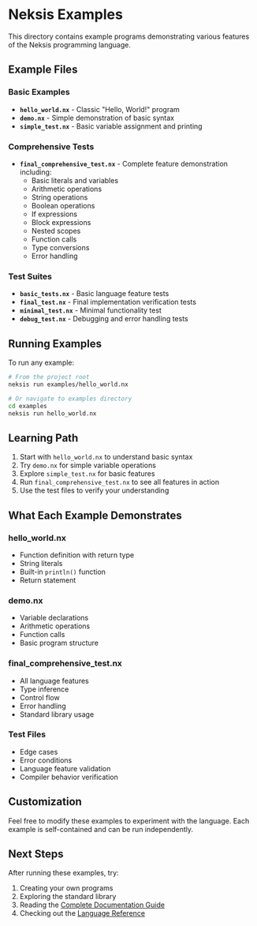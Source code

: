 # Neksis Examples

This directory contains example programs demonstrating various features of the Neksis programming language.

## Example Files

### **Basic Examples**
- **`hello_world.nx`** - Classic "Hello, World!" program
- **`demo.nx`** - Simple demonstration of basic syntax
- **`simple_test.nx`** - Basic variable assignment and printing

### **Comprehensive Tests**
- **`final_comprehensive_test.nx`** - Complete feature demonstration including:
  - Basic literals and variables
  - Arithmetic operations
  - String operations
  - Boolean operations
  - If expressions
  - Block expressions
  - Nested scopes
  - Function calls
  - Type conversions
  - Error handling

### **Test Suites**
- **`basic_tests.nx`** - Basic language feature tests
- **`final_test.nx`** - Final implementation verification tests
- **`minimal_test.nx`** - Minimal functionality test
- **`debug_test.nx`** - Debugging and error handling tests

## Running Examples

To run any example:

```bash
# From the project root
neksis run examples/hello_world.nx

# Or navigate to examples directory
cd examples
neksis run hello_world.nx
```

## Learning Path

1. Start with `hello_world.nx` to understand basic syntax
2. Try `demo.nx` for simple variable operations
3. Explore `simple_test.nx` for basic features
4. Run `final_comprehensive_test.nx` to see all features in action
5. Use the test files to verify your understanding

## What Each Example Demonstrates

### **hello_world.nx**
- Function definition with return type
- String literals
- Built-in `println()` function
- Return statement

### **demo.nx**
- Variable declarations
- Arithmetic operations
- Function calls
- Basic program structure

### **final_comprehensive_test.nx**
- All language features
- Type inference
- Control flow
- Error handling
- Standard library usage

### **Test Files**
- Edge cases
- Error conditions
- Language feature validation
- Compiler behavior verification

## Customization

Feel free to modify these examples to experiment with the language. Each example is self-contained and can be run independently.

## Next Steps

After running these examples, try:
1. Creating your own programs
2. Exploring the standard library
3. Reading the [Complete Documentation Guide](../NEKSIS_COMPLETE_GUIDE.txt)
4. Checking out the [Language Reference](../docs/reference/syntax.md) 